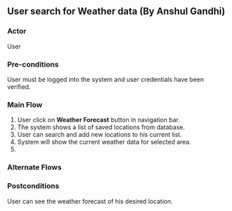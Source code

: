 ## User search for Weather data (By Anshul Gandhi)

### Actor

User

### Pre-conditions

User must be logged into the system and user credentials have been verified. 

### Main Flow

1. User click on **Weather Forecast** button in navigation bar.  
2. The system shows a list of saved locations from database.
3. User can search and add new locations to his current list.
4. System will show the current weather data for selected area. 
5. 
 


### Alternate Flows


### Postconditions
User can see the weather forecast of his desired location.
